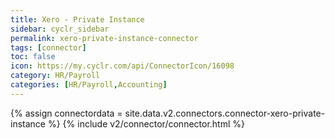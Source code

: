 ```yaml
---
title: Xero - Private Instance
sidebar: cyclr_sidebar
permalink: xero-private-instance-connector
tags: [connector]
toc: false
icon: https://my.cyclr.com/api/ConnectorIcon/16098
category: HR/Payroll
categories: [HR/Payroll,Accounting]
---
```

{% assign connectordata = site.data.v2.connectors.connector-xero-private-instance %}
{% include v2/connector/connector.html %}	